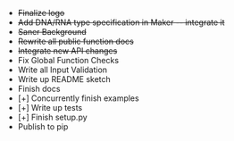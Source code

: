 * ~~Finalize logo~~
* ~~Add DNA/RNA type specification in Maker -- integrate it~~
* ~~Saner Background~~
* ~~Rewrite all public function docs~~
* ~~Integrate new API changes~~
* Fix Global Function Checks
* Write all Input Validation
* Write up README sketch
* Finish docs
* [+] Concurrently finish examples
* [+] Write up tests
* [+] Finish setup.py
* Publish to pip